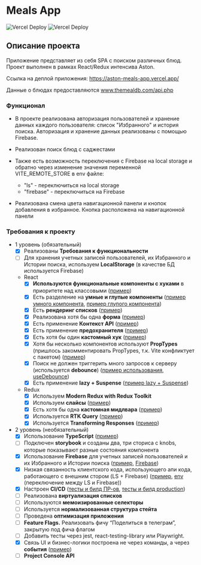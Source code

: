 # Meals App

![Vercel Deploy](https://github.com/shagidzun/aston-meals-app/actions/workflows/production.yaml/badge.svg?event=push) ![Vercel Deploy](https://github.com/shagidzun/aston-meals-app/actions/workflows/preview.yaml/badge.svg?event=push)

## Описание проекта

Приложение представляет из себя SPA с поиском различных блюд. Проект выполнен в рамках React/Redux интенсива Aston.

Ссылка на деплой приложения: https://aston-meals-app.vercel.app/

Данные о блюдах предоставляются www.themealdb.com/api.php

### Функционал

- В проекте реализована авторизация пользователей и хранение данных каждого пользователя: список "Избранного" и история поиска. Авторизация и хранение данных реализованы с помощью Firebase.

- Реализован поиск блюд с саджестами

- Также есть возможность переключения с Firebase на local storage и обратно через изменение значения переменной VITE_REMOTE_STORE в env файле:

  - "ls" - переключиться на local storage
  - "firebase" - переключиться на Firebase

- Реализована смена цвета навигационной панели и кнопок добавления в избранное. Кнопка расположена на навигационной панели

### Требования к проекту

- 1 уровень (обязательный)
  - [x] Реализованы **Требования к функциональности**
  - [ ] Для хранения учетных записей пользователей, их Избранного и Истории поиска, используем **LocalStorage** (в качестве БД используется Firebase)
  - React
    - [x] **Используются функциональные компоненты c хуками** в приоритете над классовыми ([пример](https://github.com/shagidzun/aston-meals-app/blob/main/src/pages/history/History.tsx))
    - [x] Есть разделение на **умные и глупые компоненты** ([пример умного компонента](https://github.com/shagidzun/aston-meals-app/blob/main/src/pages/category/Category.tsx), [пример глупого компонента](https://github.com/shagidzun/aston-meals-app/blob/main/src/components/table/Table.tsx))
    - [x] Есть **рендеринг списков** ([пример](https://github.com/shagidzun/aston-meals-app/blob/main/src/components/item-list/ItemList.tsx))
    - [x] Реализована хотя бы одна **форма** ([пример](https://github.com/shagidzun/aston-meals-app/blob/main/src/components/form/Form.tsx))
    - [x] Есть применение **Контекст API** ([пример](https://github.com/shagidzun/aston-meals-app/tree/main/src/context))
    - [x] Есть применение **предохранителя** ([пример](https://github.com/shagidzun/aston-meals-app/blob/main/src/App.tsx))
    - [x] Есть хотя бы один **кастомный хук** ([пример](https://github.com/shagidzun/aston-meals-app/blob/main/src/app/hooks.ts))
    - [x] Хотя бы несколько компонентов используют **PropTypes** (пришлось закомментировать PropTypes, т.к. Vite конфликтует с пакетом) ([пример](https://github.com/shagidzun/aston-meals-app/blob/main/src/components/item-list/ItemList.tsx))
    - [x] Поиск не должен триггерить много запросов к серверу (используется **debounce**) ([пример использования](https://github.com/shagidzun/aston-meals-app/blob/main/src/components/search-field/SearchField.tsx), [useDebounce](https://github.com/shagidzun/aston-meals-app/blob/main/src/app/hooks.ts))
    - [x] Есть применение **lazy + Suspense** ([пример lazy + Suspense](https://github.com/shagidzun/aston-meals-app/blob/main/src/App.tsx))
  - Redux
    - [x] Используем **Modern Redux with Redux Toolkit**
    - [x] Используем **слайсы** ([пример](https://github.com/shagidzun/aston-meals-app/blob/main/src/features/user/userSlice.ts))
    - [x] Есть хотя бы одна **кастомная мидлвара** ([пример](https://github.com/shagidzun/aston-meals-app/blob/main/src/middleware/middleware.ts))
    - [x] Используется **RTK Query** ([пример](https://github.com/shagidzun/aston-meals-app/blob/main/src/services/mealsApi.ts))
    - [x] Используется **Transforming Responses** ([пример](https://github.com/shagidzun/aston-meals-app/blob/main/src/services/mealsApi.ts))
- 2 уровень (необязательный)
  - [x] Использование **TypeScript** ([пример](https://github.com/shagidzun/aston-meals-app/blob/main/src/services/mealsApi.ts))
  - [ ] Подключен **storybook** и созданы два, три сториса с knobs, которые показывают разные состояния компонента
  - [x] Использование **Firebase** для учетных записей пользователей и их Избранного и Истории поиска ([пример](https://github.com/shagidzun/aston-meals-app/blob/main/src/features/favorites/favoritesSlice.ts), [Firebase](https://github.com/shagidzun/aston-meals-app/blob/main/src/firebase/firebase.ts))
  - [x] Низкая связанность клиентского кода, использующего апи кода, работающего с внешним стором (LS + Firebase) ([пример](https://github.com/shagidzun/aston-meals-app/blob/main/src/features/favorites/favoritesSlice.ts), [env](https://github.com/shagidzun/aston-meals-app/blob/main/.env) (переключение между LS и Firebase))
  - [x] Настроен **CI/CD** ([тесты и билд ПР-ов](https://github.com/shagidzun/aston-meals-app/blob/main/.github/workflows/preview.yaml), [тесты и билд production](https://github.com/shagidzun/aston-meals-app/blob/main/.github/workflows/production.yaml))
  - [ ] Реализована **виртуализация списков**
  - [ ] Используются **мемоизированные селекторы**
  - [ ] Используется **нормализованная структура стейта**
  - [ ] Проведена **оптимизация приложения**
  - [ ] **Feature Flags.** Реализовать фичу “Поделиться в телеграм”, закрытую под фича флагом
  - [ ] Добавить тесты через jest, react-testing-library или Playwright.
  - [x] Связь UI и бизнес-логики построена не через команды, а через **события** ([пример](https://github.com/shagidzun/aston-meals-app/blob/main/src/features/favorites/favoritesSlice.ts))
  - [ ] **Project Console API**
